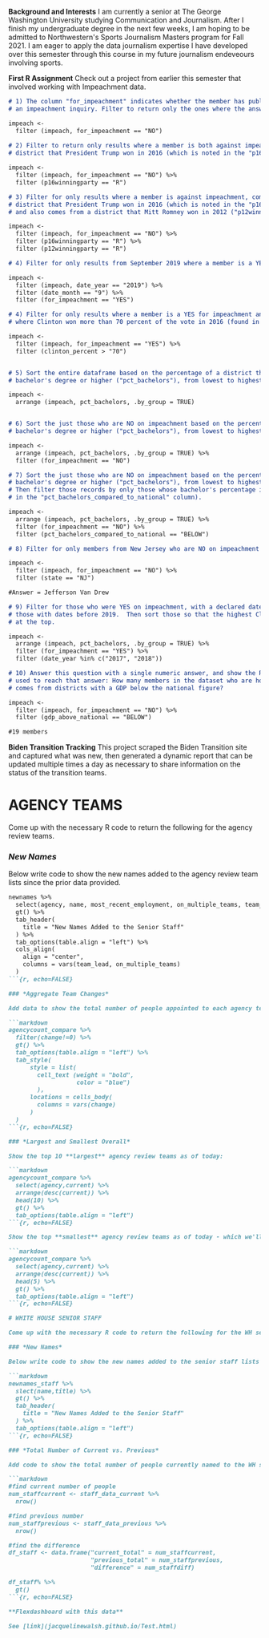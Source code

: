 **Background and Interests**
I am currently a senior at The George Washington University studying Communication and Journalism. After I finish my undergraduate degree in the next few weeks, I am hoping to be admitted to Northwestern's Sports Journalism Masters program for Fall 2021. I am eager to apply the data journalism expertise I have developed over this semester through this course in my future journalism endeveours involving sports. 

**First R Assignment**
Check out a project from earlier this semester that involved working with Impeachment data.

```markdown
# 1) The column "for_impeachment" indicates whether the member has publicly called for
# an impeachment inquiry. Filter to return only the ones where the answer is NO.    

impeach <-
  filter (impeach, for_impeachment == "NO")
  
# 2) Filter to return only results where a member is both against impeachment, and comes from a 
# district that President Trump won in 2016 (which is noted in the "p16winningparty" column)

impeach <-
  filter (impeach, for_impeachment == "NO") %>%
  filter (p16winningparty == "R")

# 3) Filter for only results where a member is against impeachment, comes from a 
# district that President Trump won in 2016 (which is noted in the "p16winningparty" column),
# and also comes from a district that Mitt Romney won in 2012 ("p12winningparty").

impeach <-
  filter (impeach, for_impeachment == "NO") %>%
  filter (p16winningparty == "R") %>%
  filter (p12winningparty == "R")

# 4) Filter for only results from September 2019 where a member is a YES for impeachment. 

impeach <-
  filter (impeach, date_year == "2019") %>%
  filter (date_month == "9") %>%
  filter (for_impeachment == "YES")

# 4) Filter for only results where a member is a YES for impeachment and is from a district
# where Clinton won more than 70 percent of the vote in 2016 (found in column "clinton_percent")

impeach <-
  filter (impeach, for_impeachment == "YES") %>%
  filter (clinton_percent > "70")


# 5) Sort the entire dataframe based on the percentage of a district that has a 
# bachelor's degree or higher ("pct_bachelors"), from lowest to highest

impeach <-
  arrange (impeach, pct_bachelors, .by_group = TRUE)


# 6) Sort the just those who are NO on impeachment based on the percentage of a district that has a 
# bachelor's degree or higher ("pct_bachelors"), from lowest to highest

impeach <-
  arrange (impeach, pct_bachelors, .by_group = TRUE) %>%
  filter (for_impeachment == "NO") 

# 7) Sort the just those who are NO on impeachment based on the percentage of a district that has a 
# bachelor's degree or higher ("pct_bachelors"), from lowest to highest.
# Then filter those records by only those whose bachelor's percentage is below the national average (found
# in the "pct_bachelors_compared_to_national" column).

impeach <-
  arrange (impeach, pct_bachelors, .by_group = TRUE) %>%
  filter (for_impeachment == "NO") %>%
  filter (pct_bachelors_compared_to_national == "BELOW")

# 8) Filter for only members from New Jersey who are NO on impeachment

impeach <-
  filter (impeach, for_impeachment == "NO") %>%
  filter (state == "NJ")

#Answer = Jefferson Van Drew

# 9) Filter for those who were YES on impeachment, with a declared date prior to 2019. So only
# those with dates before 2019.  Then sort those so that the highest Clinton vote percentages are 
# at the top.   

impeach <-
  arrange (impeach, pct_bachelors, .by_group = TRUE) %>%
  filter (for_impeachment == "YES") %>%
  filter (date_year %in% c("2017", "2018"))

# 10) Answer this question with a single numeric answer, and show the R code you
# used to reach that answer: How many members in the dataset who are holdouts on impeachment
# comes from districts with a GDP below the national figure?

impeach <-
  filter (impeach, for_impeachment == "NO") %>%
  filter (gdp_above_national == "BELOW")

#19 members
```

**Biden Transition Tracking**
This project scraped the Biden Transition site and captured what was new, then generated a dynamic report that can be updated multiple times a day as necessary to share information on the status of the transition teams.
 

# AGENCY TEAMS

Come up with the necessary R code to return the following for the agency review teams.

### *New Names*

Below write code to show the new names added to the agency review team lists since the prior data provided.  

```markdown
newnames %>% 
  select(agency, name, most_recent_employment, on_multiple_teams, team_lead) %>% 
  gt() %>%
  tab_header(
    title = "New Names Added to the Senior Staff"
  ) %>%
  tab_options(table.align = "left") %>%
  cols_align(
    align = "center",
    columns = vars(team_lead, on_multiple_teams)
  )
```{r, echo=FALSE}

### *Aggregate Team Changes*

Add data to show the total number of people appointed to each agency team, along with change since last time reflecting the number of new people added. Omit agencies with no change at all.

```markdown
agencycount_compare %>%
  filter(change!=0) %>%
  gt() %>%
  tab_options(table.align = "left") %>%
  tab_style(
      style = list(
        cell_text (weight = "bold", 
                   color = "blue")
        ),
      locations = cells_body(
        columns = vars(change)
      )
  )
```{r, echo=FALSE}

### *Largest and Smallest Overall*

Show the top 10 **largest** agency review teams as of today:

```markdown
agencycount_compare %>%
  select(agency,current) %>%
  arrange(desc(current)) %>%
  head(10) %>%
  gt() %>%
  tab_options(table.align = "left")
```{r, echo=FALSE}

Show the top **smallest** agency review teams as of today - which we'll define here as less than five members:

```markdown
agencycount_compare %>%
  select(agency,current) %>%
  arrange(desc(current)) %>%
  head(5) %>%
  gt() %>%
  tab_options(table.align = "left")
```{r, echo=FALSE}

# WHITE HOUSE SENIOR STAFF

Come up with the necessary R code to return the following for the WH senior staff.

### *New Names*

Below write code to show the new names added to the senior staff lists since the prior data provided. 

```markdown
newnames_staff %>% 
  slect(name,title) %>%
  gt() %>%
  tab_header(
    title = "New Names Added to the Senior Staff"
  ) %>%
  tab_options(table.align = "left")
```{r, echo=FALSE}

### *Total Number of Current vs. Previous*

Add code to show the total number of people currently named to the WH senior staff, vs. the previous total number.  

```markdown
#find current number of people
num_staffcurrent <- staff_data_current %>%
  nrow()

#find previous number
num_staffprevious <- staff_data_previous %>%
  nrow()

#find the difference 
df_staff <- data.frame("current_total" = num_staffcurrent,
                       "previous_total" = num_staffprevious, 
                       "difference" = num_staffdiff)

df_staff% %>%
  gt()
```{r, echo=FALSE}

**Flexdashboard with this data**

See [link](jacquelinewalsh.github.io/Test.html) 


